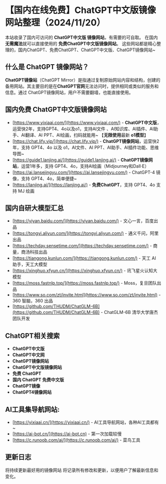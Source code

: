 # 【国内在线免费】ChatGPT中文版镜像网站整理（2024/11/20）

本站收录了国内可访问的 **ChatGPT中文版 镜像网站**，有需要的可自取。 在国内**无需魔法**就可以直接使用的 **免费ChatGPT中文版镜像网站**。 
这些网站都是精心整理的，国内ChatGPT、免费ChatGPT、ChatGPT中文版、ChatGPT镜像网站~ 

## 什么是 ChatGPT 镜像网站？

**ChatGPT镜像站**（ChatGPT Mirror）是指通过复制原始网站内容和结构，创建的备用网站。其主要目的是在**ChatGPT官网**无法访问时，提供相同或类似的服务和信息。通过 ChatGPT镜像网站，用户不需要翻墙，也能直接使用。

## 国内免费 ChatGPT中文版镜像网站

- [https://www.yixiaai.com/](https://www.yixiaai.com/) - **ChatGPT中文版**，运营快2年，支持GPT4、4o以及o1，支持AI文件 、AI知识库、AI插件、AI助手、AI翻译、AI PPT、AI绘画，扫码就能用~ 【**无限使用**最新 **o1模型**】
- [https://chat.lify.vip/](https://chat.lify.vip/) - **ChatGPT镜像网站**，运营快2年，支持 GPT4、4o 以及 o1，AI文件、AI PPT、AI助手、AI插件功能、思维导图~
- [https://guide1.lanjing.ai/](https://guide1.lanjing.ai/) - **ChatGPT镜像网站**，运营1年多，支持 GPT4、4o，支持AI绘画（Midjourney和Dall·E）
- [https://ai.lansejingyu.com/](https://ai.lansejingyu.com/) - ChatGPT-4 镜像，支持 GPT4、4o，简单便捷~
- [https://lanjing.ai/](https://lanjing.ai/) - **免费ChatGPT**，支持 GPT4、4o 支持 MJ 绘画

## 国内自研大模型汇总

- [https://yiyan.baidu.com/](https://yiyan.baidu.com/) - 文心一言，百度出品
- [https://tongyi.aliyun.com/](https://tongyi.aliyun.com/) - 通义千问，阿里出品
- [https://techday.sensetime.com/](https://techday.sensetime.com/) - 商量，商汤科技出品
- [https://tiangong.kunlun.com/](https://tiangong.kunlun.com/) - 天工 AI 助手，天工大模型
- [https://xinghuo.xfyun.cn/](https://xinghuo.xfyun.cn/) - 讯飞星火认知大模型
- [https://moss.fastnlp.top/](https://moss.fastnlp.top/) - Moss，复旦团队出品
- [https://www.so.com/zt/invite.html](https://www.so.com/zt/invite.html) - 360 智脑，360 出品
- [https://github.com/THUDM/ChatGLM-6B](https://github.com/THUDM/ChatGLM-6B) - ChatGLM-6B 清华大学唐杰团队开发

## ChatGPT相关搜索

- **ChatGPT中文版**
- **ChatGPT中文网**
- **ChatGPT镜像网站**
- **ChatGPT中文版镜像网站**
- **免费 ChatGPT**
- **国内 ChatGPT 免费中文版**
- **ChatGPT镜像**
- **ChatGPT4镜像网站**

## AI工具集导航网站:

- [https://yixiaai.cn/](https://yixiaai.cn/) - AI工具导航网站，各种AI工具都有~
- [https://ai-bot.cn/](https://ai-bot.cn) - 第一次加载较慢
- [https://c.runoob.com/ai/](https://c.runoob.com/ai/) - 菜鸟工具

## 更新日志

将持续更新最好用的镜像网站
将记录所有修改和更新，以便用户了解最新信息和变化。
